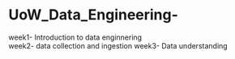# UoW_Data_Engineering- 

week1- Introduction to data enginnering <br>
week2- data collection and ingestion
week3- Data understanding

